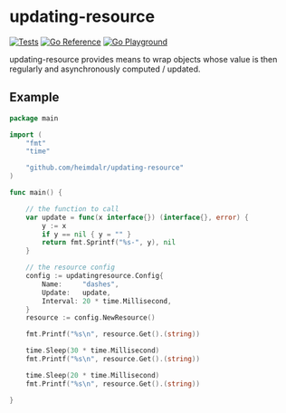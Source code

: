 # updating-resource

[![Tests](https://github.com/heimdalr/updating-resource/workflows/Tests/badge.svg)](https://github.com/heimdalr/updating-resource/actions?query=workflow%3ATests)
[![Go Reference](https://pkg.go.dev/badge/github.com/heimdalr/updating-resource.svg)](https://pkg.go.dev/github.com/heimdalr/updating-resource)
[![Go Playground](https://img.shields.io/badge/Go-playground-blue)](https://play.golang.org/p/l0PAgFZQ8zV)

updating-resource provides means to wrap objects whose value is then regularly and asynchronously computed / updated.

## Example

~~~~ .go
package main

import (
	"fmt"
	"time"

	"github.com/heimdalr/updating-resource"
)

func main() {

	// the function to call
	var update = func(x interface{}) (interface{}, error) {
		y := x
		if y == nil { y = "" }
		return fmt.Sprintf("%s-", y), nil
	}

	// the resource config
	config := updatingresource.Config{
		Name:     "dashes",
		Update:   update,
		Interval: 20 * time.Millisecond,
	}
	resource := config.NewResource()

	fmt.Printf("%s\n", resource.Get().(string))

	time.Sleep(30 * time.Millisecond)
	fmt.Printf("%s\n", resource.Get().(string))

	time.Sleep(20 * time.Millisecond)
	fmt.Printf("%s\n", resource.Get().(string))

}
~~~~

